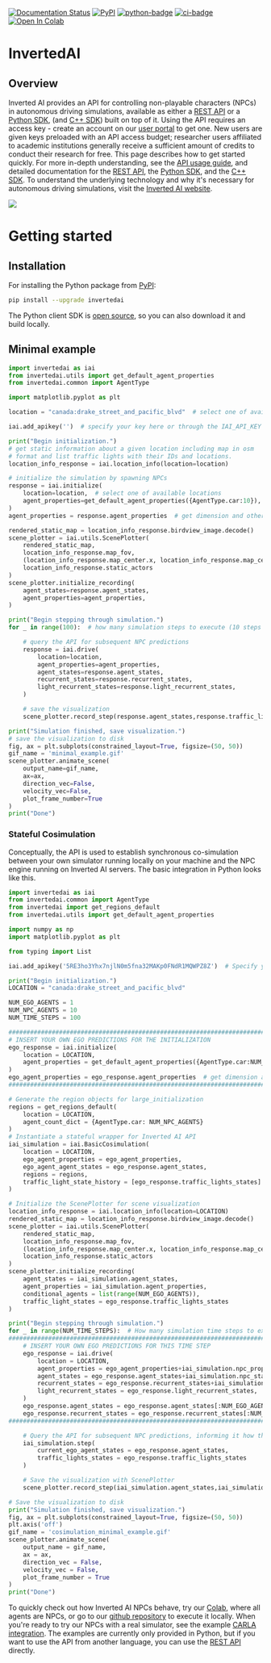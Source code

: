 [pypi-badge]: https://badge.fury.io/py/invertedai.svg
[pypi-link]: https://pypi.org/project/invertedai/
[python-badge]: https://img.shields.io/pypi/pyversions/invertedai.svg?color=%2334D058
[ci-badge]: https://github.com/inverted-ai/invertedai/actions/workflows/CI.yml/badge.svg?branch=master
[colab-badge]: https://colab.research.google.com/assets/colab-badge.svg
[colab-link]: https://colab.research.google.com/github/inverted-ai/invertedai/blob/develop/examples/IAI_full_demo.ipynb
[rest-link]: https://app.swaggerhub.com/apis-docs/InvertedAI/InvertedAI
[examples-link]: https://github.com/inverted-ai/invertedai/tree/master/examples

[![Documentation Status](https://readthedocs.org/projects/inverted-ai/badge/?version=latest)](https://inverted-ai.readthedocs.io/en/latest/?badge=latest)
[![PyPI][pypi-badge]][pypi-link]
[![python-badge]][pypi-link]
[![ci-badge]](https://github.com/inverted-ai/invertedai/actions/workflows/CI.yml)
[![Open In Colab][colab-badge]][colab-link]

# InvertedAI

## Overview
<!-- start elevator-pitch -->
Inverted AI provides an API for controlling non-playable characters (NPCs) in autonomous driving simulations,
available as either a [REST API][rest-link] or a [Python SDK](https://docs.inverted.ai/en/latest/pythonapi/index.html), (and [C++ SDK](https://docs.inverted.ai/en/latest/cppapi/index.html)) built on top of it. Using the API requires an access key -
create an account on our [user portal](https://www.inverted.ai/portal/login) to get one.  New users are given keys preloaded with an API access budget; researcher users affiliated to academic institutions generally receive a sufficient amount of credits to conduct their research for free.  This page describes how to get started quickly. For more in-depth understanding,
see the [API usage guide](https://docs.inverted.ai/en/latest/userguide.html), and detailed documentation for the [REST API][rest-link],
the [Python SDK](https://docs.inverted.ai/en/latest/pythonapi/index.html), and the [C++ SDK](https://docs.inverted.ai/en/latest/cppapi/index.html).
To understand the underlying technology and why it's necessary for autonomous driving simulations, visit the
[Inverted AI website](https://www.inverted.ai/).
<!-- end elevator-pitch -->

![](docs/images/top_camera.gif)

# Getting started
<!-- start quickstart -->
## Installation
For installing the Python package from [PyPI][pypi-link]:

```bash
pip install --upgrade invertedai
```

The Python client SDK is [open source](https://github.com/inverted-ai/invertedai),
so you can also download it and build locally.


## Minimal example

``` python
import invertedai as iai
from invertedai.utils import get_default_agent_properties
from invertedai.common import AgentType

import matplotlib.pyplot as plt

location = "canada:drake_street_and_pacific_blvd"  # select one of available locations

iai.add_apikey('')  # specify your key here or through the IAI_API_KEY variable

print("Begin initialization.")
# get static information about a given location including map in osm
# format and list traffic lights with their IDs and locations.
location_info_response = iai.location_info(location=location)

# initialize the simulation by spawning NPCs
response = iai.initialize(
    location=location,  # select one of available locations
    agent_properties=get_default_agent_properties({AgentType.car:10}),  # number of NPCs to spawn
)
agent_properties = response.agent_properties  # get dimension and other attributes of NPCs

rendered_static_map = location_info_response.birdview_image.decode()
scene_plotter = iai.utils.ScenePlotter(
    rendered_static_map,
    location_info_response.map_fov,
    (location_info_response.map_center.x, location_info_response.map_center.y),
    location_info_response.static_actors
)
scene_plotter.initialize_recording(
    agent_states=response.agent_states,
    agent_properties=agent_properties,
)

print("Begin stepping through simulation.")
for _ in range(100):  # how many simulation steps to execute (10 steps is 1 second)

    # query the API for subsequent NPC predictions
    response = iai.drive(
        location=location,
        agent_properties=agent_properties,
        agent_states=response.agent_states,
        recurrent_states=response.recurrent_states,
        light_recurrent_states=response.light_recurrent_states,
    )

    # save the visualization
    scene_plotter.record_step(response.agent_states,response.traffic_lights_states)

print("Simulation finished, save visualization.")
# save the visualization to disk
fig, ax = plt.subplots(constrained_layout=True, figsize=(50, 50))
gif_name = 'minimal_example.gif'
scene_plotter.animate_scene(
    output_name=gif_name,
    ax=ax,
    direction_vec=False,
    velocity_vec=False,
    plot_frame_number=True
)
print("Done")

```


### Stateful Cosimulation
Conceptually, the API is used to establish synchronous co-simulation between your own simulator running locally on
your machine and the NPC engine running on Inverted AI servers. The basic integration in Python looks like this.

```python
import invertedai as iai
from invertedai.common import AgentType
from invertedai import get_regions_default
from invertedai.utils import get_default_agent_properties

import numpy as np
import matplotlib.pyplot as plt

from typing import List

iai.add_apikey('5RE3ho3Yhx7njlN0m5fna32MAKp0FNdR1MQWPZ8Z')  # Specify your key here or through the IAI_API_KEY variable

print("Begin initialization.")
LOCATION = "canada:drake_street_and_pacific_blvd"

NUM_EGO_AGENTS = 1
NUM_NPC_AGENTS = 10
NUM_TIME_STEPS = 100

##########################################################################################################
# INSERT YOUR OWN EGO PREDICTIONS FOR THE INITIALIZATION
ego_response = iai.initialize(
    location = LOCATION,
    agent_properties = get_default_agent_properties({AgentType.car:NUM_EGO_AGENTS}),
)
ego_agent_properties = ego_response.agent_properties  # get dimension and other attributes of NPCs
##########################################################################################################

# Generate the region objects for large_initialization
regions = get_regions_default(
    location = LOCATION,
    agent_count_dict = {AgentType.car: NUM_NPC_AGENTS}
)
# Instantiate a stateful wrapper for Inverted AI API
iai_simulation = iai.BasicCosimulation(  
    location = LOCATION,
    ego_agent_properties = ego_agent_properties,
    ego_agent_agent_states = ego_response.agent_states,
    regions = regions,
    traffic_light_state_history = [ego_response.traffic_lights_states]
)

# Initialize the ScenePlotter for scene visualization
location_info_response = iai.location_info(location=LOCATION)
rendered_static_map = location_info_response.birdview_image.decode()
scene_plotter = iai.utils.ScenePlotter(
    rendered_static_map,
    location_info_response.map_fov,
    (location_info_response.map_center.x, location_info_response.map_center.y),
    location_info_response.static_actors
)
scene_plotter.initialize_recording(
    agent_states = iai_simulation.agent_states,
    agent_properties = iai_simulation.agent_properties,
    conditional_agents = list(range(NUM_EGO_AGENTS)),
    traffic_light_states = ego_response.traffic_lights_states
)

print("Begin stepping through simulation.")
for _ in range(NUM_TIME_STEPS):  # How many simulation time steps to execute (10 steps is 1 second)
##########################################################################################################    
    # INSERT YOUR OWN EGO PREDICTIONS FOR THIS TIME STEP
    ego_response = iai.drive(
        location = LOCATION,
        agent_properties = ego_agent_properties+iai_simulation.npc_properties,
        agent_states = ego_response.agent_states+iai_simulation.npc_states,
        recurrent_states = ego_response.recurrent_states+iai_simulation.npc_recurrent_states,
        light_recurrent_states = ego_response.light_recurrent_states,
    )
    ego_response.agent_states = ego_response.agent_states[:NUM_EGO_AGENTS]
    ego_response.recurrent_states = ego_response.recurrent_states[:NUM_EGO_AGENTS]
##########################################################################################################

    # Query the API for subsequent NPC predictions, informing it how the ego vehicle acted
    iai_simulation.step(
        current_ego_agent_states = ego_response.agent_states,
        traffic_lights_states = ego_response.traffic_lights_states
    )

    # Save the visualization with ScenePlotter
    scene_plotter.record_step(iai_simulation.agent_states,iai_simulation.light_states)

# Save the visualization to disk
print("Simulation finished, save visualization.")
fig, ax = plt.subplots(constrained_layout=True, figsize=(50, 50))
plt.axis('off')
gif_name = 'cosimulation_minimal_example.gif'
scene_plotter.animate_scene(
    output_name = gif_name,
    ax = ax,
    direction_vec = False,
    velocity_vec = False,
    plot_frame_number = True
)
print("Done")
```
To quickly check out how Inverted AI NPCs
behave, try our
[Colab](https://colab.research.google.com/github/inverted-ai/invertedai-drive/blob/develop/examples/IAI_full_demo.ipynb),
where all agents are NPCs, or go to our
[github repository](https://github.com/inverted-ai/invertedai/tree/master/examples) to execute it locally.
When you're ready to try our NPCs with a real simulator, see the example [CARLA integration](https://github.com/inverted-ai/invertedai/tree/master/examples/carla).
The examples are currently only provided in Python, but if you want to use the API from another language,
you can use the [REST API][rest-link] directly.

<!-- end quickstart -->
